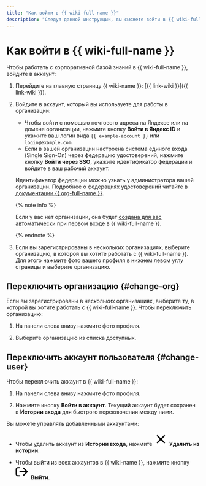 ```yaml
---
title: "Как войти в {{ wiki-full-name }}"
description: "Следуя данной инструкции, вы сможете войти в {{ wiki-full-name }}." 
---
```


# Как войти в {{ wiki-full-name }}

Чтобы работать с корпоративной базой знаний в {{ wiki-full-name }}, войдите в аккаунт:

1. Перейдите на главную страницу {{ wiki-name }}: [{{ link-wiki }}]({{ link-wiki }}).

1. Войдите в аккаунт, который вы используете для работы в организации:

   - Чтобы войти с помощью почтового адреса на Яндексе или на домене организации, нажмите кнопку **Войти в Яндекс ID** и укажите ваш логин вида `{{ example-account }}` или `login@example.com`.
   - Если в вашей организации настроена система единого входа (Single Sign-On) через федерацию удостоверений, нажмите кнопку **Войти через SSO**, укажите идентификатор федерации и войдите в ваш рабочий аккаунт.
   
   Идентификатор федерации можно узнать у администратора вашей организации. Подробнее о федерациях удостоверений читайте в [документации {{ org-full-name }}](../organization/concepts/add-federation.md).

   {% note info %}

   Если у вас нет организации, она будет [создана для вас автоматически](enable-wiki.md) при первом входе в {{ wiki-full-name }}.

   {% endnote %}

1. Если вы зарегистрированы в нескольких организациях, выберите организацию, в которой вы хотите работать с {{ wiki-full-name }}. Для этого нажмите фото вашего профиля в нижнем левом углу страницы и выберите организацию.

## Переключить организацию {#change-org}

Если вы зарегистрированы в нескольких организациях, выберите ту, в которой вы хотите работать с {{ wiki-full-name }}. Чтобы переключить организацию:

1. На панели слева внизу нажмите фото профиля.

1. Выберите организацию из списка доступных.

## Переключить аккаунт пользователя {#change-user}

Чтобы переключить аккаунт в {{ wiki-full-name }}:

1. На панели слева внизу нажмите фото профиля.

1. Нажмите кнопку **Войти в аккаунт**. Текущий аккаунт будет сохранен в **Истории входа** для быстрого переключения между ними.

Вы можете управлять добавленными аккаунтами:

* Чтобы удалить аккаунт из **Истории входа**, нажмите ![](../_assets/wiki/svg/delete-from-history.svg) **Удалить из истории**.

* Чтобы выйти из всех аккаунтов в {{ wiki-name }}, нажмите кнопку ![](../_assets/wiki/svg/logout.svg) **Выйти**.
